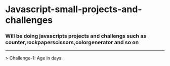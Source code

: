 # Javascript-small-projects-and-challenges
### Will be doing javascripts projects and challengs such as counter,rockpaperscissors,colorgenerator and so on
<hr />
> Challenge-1: Age in days
